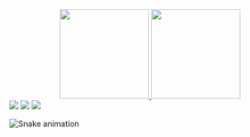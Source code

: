 <div align="center">
  <a href="https://github.com/fabriciotrinndade">
  <img height="160em" src="https://github-readme-stats.vercel.app/api?username=fabriciotrinndade&show_icons=true&theme=dark&include_all_commits=true&count_private=true"/>
  <img height="160em" src="https://github-readme-stats.vercel.app/api/top-langs/?username=fabriciotrinndade&layout=compact&langs_count=7&theme=dark"/>
</div>
  
<div> 
  <a href="https://instagram.com/fabriciotrinndade" target="_blank"><img src="https://img.shields.io/badge/-Instagram-000000?style=for-the-badge&logo=instagram&logoColor=white" target="_blank"></a>
  <a href = "mailto:fabriciotrindade@gmail.com"><img src="https://img.shields.io/badge/Gmail-D14836?style=for-the-badge&logo=gmail&logoColor=white" target="_blank"></a>
  <a href="https://www.linkedin.com/in/fabricio-trindade" target="_blank"><img src="https://img.shields.io/badge/-LinkedIn-%230077B5?style=for-the-badge&logo=linkedin&logoColor=white" target="_blank"></a> 
 
  ![Snake animation](https://github.com/fabriciotrinndade/fabriciotrinndade/blob/output/github-contribution-grid-snake.svg)
 
</div>
